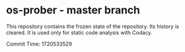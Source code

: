 # os-prober - master branch

This repository contains the frozen state of the repository.
Its history is cleared. It is used only for static code
analysis with Codacy.

Commit Time: 1720533529